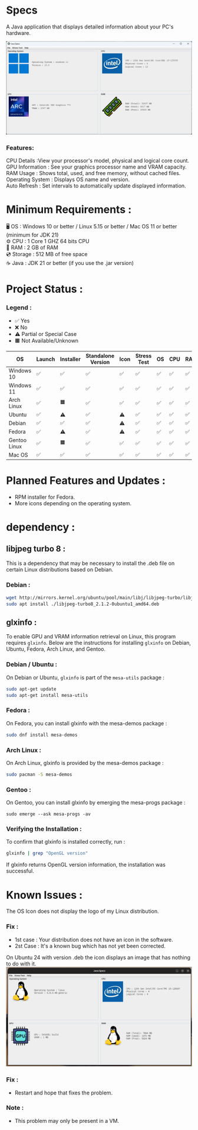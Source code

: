 # Specs

A Java application that displays detailed information about your PC's hardware.

![img.png](img.png)

### Features:

CPU Details :View your processor's model, physical and logical core count.  
GPU Information : See your graphics processor name and VRAM capacity.  
RAM Usage : Shows total, used, and free memory, without cached files.  
Operating System : Displays OS name and version.  
Auto Refresh : Set intervals to automatically update displayed information.

# Minimum Requirements :

🖥️ OS : Windows 10 or better / Linux 5.15 or better / Mac OS 11 or better (minimum for JDK 21)  
⚙️ CPU : 1 Core 1 GHZ 64 bits CPU  
💾 RAM : 2 GB of RAM  
💿 Storage : 512 MB of free space  
☕ Java : JDK 21 or better (if you use the .jar version)

# Project Status :

### Legend :
- ✅ Yes
- ❌ No
- ⚠️ Partial or Special Case
- 🟧 Not Available/Unknown

| OS            | Launch     | Installer    | Standalone Version  | Icon | Stress Test  | OS | CPU  | RAM  | VRAM  |
|---------------|------------|--------------|---------------------|-----|--------------|----|------|------|-------|
| Windows 10    | ✅        | ✅           | ✅                  | ✅  | ✅          | ✅ | ✅  | ✅   | ✅     |
| Windows 11    | ✅        | ✅           | ✅                  | ✅  | ✅          | ✅ | ✅  | ✅   | ✅     |
| Arch Linux    | ✅        | 🟧           | ✅                  | ✅  | ✅          | ✅ | ✅  | ✅   | ✅     |
| Ubuntu        | ✅        | ⚠️           | ✅                  | ⚠️  | ✅          | ✅ | ✅  | ✅   | ✅     |
| Debian        | ✅        | ✅           | ✅                  | ⚠️  | ✅          | ✅ | ✅  | ✅   | ✅     |
| Fedora        | ✅        | ⚠️           | ✅                  | ⚠️  | ✅          | ✅ | ✅  | ✅   | ✅     |
| Gentoo Linux  | ✅        | 🟧           | ✅                  | ✅  | ✅          | ✅ | ✅  | ✅   | ✅     |
| Mac OS        | ✅        | ✅           | ✅                  | ✅  | ✅          | ✅ | ✅  | ✅   | ✅     |

# Planned Features and Updates :

- RPM installer for Fedora.
- More icons depending on the operating system.

# dependency :

## libjpeg turbo 8 :

This is a dependency that may be necessary to install the .deb file on certain Linux distributions based on Debian.

### Debian :

```bash
wget http://mirrors.kernel.org/ubuntu/pool/main/libj/libjpeg-turbo/libjpeg-turbo8_2.1.2-0ubuntu1_amd64.deb  
sudo apt install ./libjpeg-turbo8_2.1.2-0ubuntu1_amd64.deb
```

## glxinfo :

To enable GPU and VRAM information retrieval on Linux, this program requires `glxinfo`. Below are the instructions for installing `glxinfo` on Debian, Ubuntu, Fedora, Arch Linux, and Gentoo.

### Debian / Ubuntu :
On Debian or Ubuntu, `glxinfo` is part of the `mesa-utils` package :
```bash
sudo apt-get update
sudo apt-get install mesa-utils
```
### Fedora :
On Fedora, you can install glxinfo with the mesa-demos package :
```bash
sudo dnf install mesa-demos
```
### Arch Linux :
On Arch Linux, glxinfo is provided by the mesa-demos package :
```bash
sudo pacman -S mesa-demos
```
### Gentoo :
On Gentoo, you can install glxinfo by emerging the mesa-progs package :
```
sudo emerge --ask mesa-progs -av
```
### Verifying the Installation :
To confirm that glxinfo is installed correctly, run :
```bash
glxinfo | grep "OpenGL version"
```
If glxinfo returns OpenGL version information, the installation was successful.

# Known Issues :

The OS Icon does not display the logo of my Linux distribution.

### Fix :

- 1st case : Your distribution does not have an icon in the software.
- 2st Case : It's a known bug which has not yet been corrected.

On Ubuntu 24 with version .deb the icon displays an image that has nothing to do with it.
![img_1.png](img_1.png)
### Fix :
- Restart and hope that fixes the problem.
### Note :
- This problem may only be present in a VM.